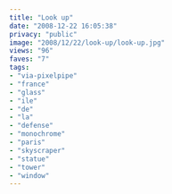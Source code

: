 ```yaml
---
title: "Look up"
date: "2008-12-22 16:05:38"
privacy: "public"
image: "2008/12/22/look-up/look-up.jpg"
views: "96"
faves: "7"
tags:
- "via-pixelpipe"
- "france"
- "glass"
- "ile"
- "de"
- "la"
- "defense"
- "monochrome"
- "paris"
- "skyscraper"
- "statue"
- "tower"
- "window"
---
```

<a href="/photos/2008/12/23/look-up"></a>
